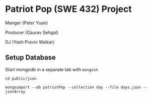 # Patriot Pop (SWE 432) Project
Manger (Peter Yuan)

Producer (Gaurav Sehgal)

DJ (Yash Pravin Waikar)

## Setup Database
Start mongodb in a separate tab with `mongosh`
```
cd public/json

mongoimport --db patriotPop --collection day --file days.json --jsonArray
```